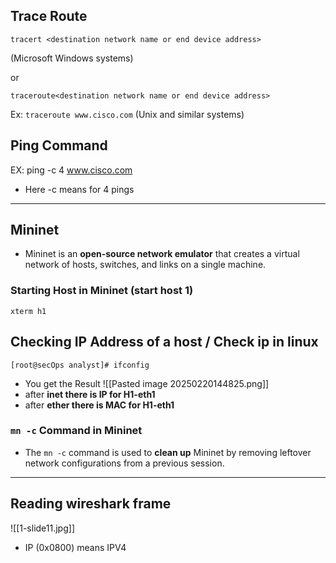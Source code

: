 ## Trace Route
```
tracert <destination network name or end device address>
```

(Microsoft Windows systems)

or
```
traceroute<destination network name or end device address>
```
Ex: 
```traceroute www.cisco.com```
(Unix and similar systems)
## Ping Command 
EX: ping -c 4 www.cisco.com
- Here -c means for 4 pings
---

## Mininet
- Mininet is an **open-source network emulator** that creates a virtual network of hosts, switches, and links on a single machine.
### Starting Host in Mininet (start host 1)
```
xterm h1 
```

## Checking IP Address of a host / Check ip in linux
```
[root@secOps analyst]# ifconfig
```
- You get the Result
![[Pasted image 20250220144825.png]]
- after **inet there is IP for H1-eth1** 
- after **ether there is MAC for H1-eth1** 

### **`mn -c` Command in Mininet**

- The `mn -c` command is used to **clean up** Mininet by removing leftover network configurations from a previous session.
___
## Reading wireshark frame
![[1-slide11.jpg]]
- IP (0x0800) means IPV4